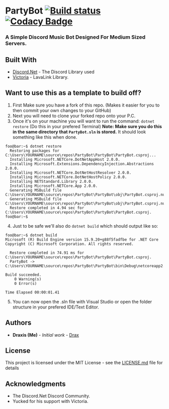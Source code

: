 # PartyBot [![Build status](https://ci.appveyor.com/api/projects/status/bi3vs4lpl1c02i38?svg=true)](https://ci.appveyor.com/project/joelp53/party-bot) [![Codacy Badge](https://api.codacy.com/project/badge/Grade/5c5f7aec386d495587b60546f9659d42)](https://www.codacy.com/app/joelp53/Party-Bot?utm_source=github.com&amp;utm_medium=referral&amp;utm_content=joelp53/Party-Bot&amp;utm_campaign=Badge_Grade)

### A Simple Discord Music Bot Designed For Medium Sized Servers.

## Built With

* [Discord.Net](https://github.com/RogueException/Discord.Net) - The Discord Library used
* [Victoria](https://github.com/Yucked/Victoria) - LavaLink Library.

## Want to use this as a template to build off?
1. First Make sure you have a fork of this repo. (Makes it easier for you to then commit your own changes to your GitHub)
2. Next you will need to clone your forked repo onto your P.C.
3. Once it's on your machine you will want to run the command: ``dotnet restore`` (Do this in your prefered Terminal)
**Note: Make sure you do this in the same directory that ``PartyBot.sln`` is stored.** It should look something like this when done.
```console
foo@bar:~$ dotnet restore
  Restoring packages for C:\Users\YOURNAME\source\repos\PartyBot\PartyBot\PartyBot.csproj...
  Installing Microsoft.NETCore.DotNetAppHost 2.0.0.
  Installing Microsoft.Extensions.DependencyInjection.Abstractions 2.0.0.
  Installing Microsoft.NETCore.DotNetHostResolver 2.0.0.
  Installing Microsoft.NETCore.DotNetHostPolicy 2.0.0.
  Installing NETStandard.Library 2.0.0.
  Installing Microsoft.NETCore.App 2.0.0.
  Generating MSBuild file C:\Users\YOURNAME\source\repos\PartyBot\PartyBot\obj\PartyBot.csproj.nuget.g.props.
  Generating MSBuild file C:\Users\YOURNAME\source\repos\PartyBot\PartyBot\obj\PartyBot.csproj.nuget.g.targets.
  Restore completed in 4.94 sec for C:\Users\YOURNAME\source\repos\PartyBot\PartyBot\PartyBot.csproj.
foo@bar:~$
```
4. Just to be safe we'll also do ``dotnet build`` which should output like so:
```console
foo@bar:~$ dotnet build
Microsoft (R) Build Engine version 15.9.20+g88f5fadfbe for .NET Core
Copyright (C) Microsoft Corporation. All rights reserved.

  Restore completed in 74.91 ms for C:\Users\YOURNAME\source\repos\PartyBot\PartyBot\PartyBot.csproj.
  PartyBot -> C:\Users\YOURNAME\source\repos\PartyBot\PartyBot\bin\Debug\netcoreapp2.0\PartyBot.dll

Build succeeded.
    0 Warning(s)
    0 Error(s)

Time Elapsed 00:00:01.41
```
5. You can now open the .sln file with Visual Studio or open the folder structure in your prefered IDE/Text Editor.

## Authors

* **Draxis (Me)** - *Initial work* - [Drax](https://github.com/joelp53/)

## License

This project is licensed under the MIT License - see the [LICENSE.md](LICENSE.md) file for details

## Acknowledgments

* The Discord.Net Discord Community.
* Yucked for his support with Victoria.
